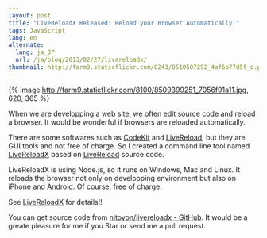 ```yaml
---
layout: post
title: "LiveReloadX Released: Reload your Browser Automatically!"
tags: JavaScript
lang: en
alternate:
  lang: ja_JP
  url: /ja/blog/2013/02/27/livereloadx/
thumbnail: http://farm9.staticflickr.com/8243/8510507292_4af6b77d5f_o.png
---
```

{% image http://farm9.staticflickr.com/8100/8509399251_7056f91a11.jpg, 620, 365 %}

When we are developping a web site, we often edit source code and reload a browser. It would be wonderful if browsers are reloaded automatically.

There are some softwares such as [CodeKit](http://incident57.com/codekit/) and [LiveReload](http://livereload.com/), but they are GUI tools and not free of charge. So I created a command line tool named [LiveReloadX](http://nitoyon.github.com/livereloadx/) based on [LiveReload](http://livereload.com/) source code.

LiveReloadX is using Node.js, so it runs on Windows, Mac and Linux. It reloads the browser not only on developping environment but also on iPhone and Android. Of course, free of charge.

See [LiveReloadX](http://nitoyon.github.com/livereloadx/) for details!!

You can get source code from [nitoyon/livereloadx - GitHub](https://github.com/nitoyon/livereloadx). It would be a greate pleasure for me if you Star or send me a pull request.
